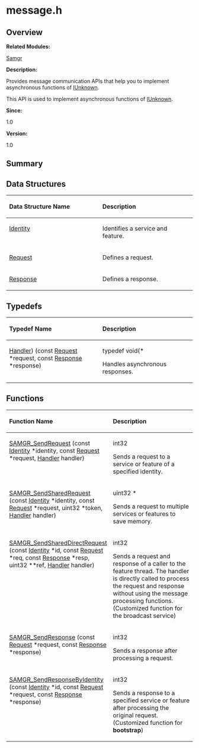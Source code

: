 # message.h<a name="EN-US_TOPIC_0000001054879506"></a>

## **Overview**<a name="section227787345093526"></a>

**Related Modules:**

[Samgr](samgr.md)

**Description:**

Provides message communication APIs that help you to implement asynchronous functions of  [IUnknown](iunknown.md). 

This API is used to implement asynchronous functions of  [IUnknown](iunknown.md). 

**Since:**

1.0

**Version:**

1.0

## **Summary**<a name="section1945027327093526"></a>

## Data Structures<a name="nested-classes"></a>

<a name="table1984817618093526"></a>
<table><thead align="left"><tr id="row845826189093526"><th class="cellrowborder" valign="top" width="50%" id="mcps1.1.3.1.1"><p id="p1840314261093526"><a name="p1840314261093526"></a><a name="p1840314261093526"></a>Data Structure Name</p>
</th>
<th class="cellrowborder" valign="top" width="50%" id="mcps1.1.3.1.2"><p id="p1483616085093526"><a name="p1483616085093526"></a><a name="p1483616085093526"></a>Description</p>
</th>
</tr>
</thead>
<tbody><tr id="row579042232093526"><td class="cellrowborder" valign="top" width="50%" headers="mcps1.1.3.1.1 "><p id="p2063318584093526"><a name="p2063318584093526"></a><a name="p2063318584093526"></a><a href="identity.md">Identity</a></p>
</td>
<td class="cellrowborder" valign="top" width="50%" headers="mcps1.1.3.1.2 "><p id="p369297118093526"><a name="p369297118093526"></a><a name="p369297118093526"></a>Identifies a service and feature. </p>
</td>
</tr>
<tr id="row272507447093526"><td class="cellrowborder" valign="top" width="50%" headers="mcps1.1.3.1.1 "><p id="p1556938471093526"><a name="p1556938471093526"></a><a name="p1556938471093526"></a><a href="request.md">Request</a></p>
</td>
<td class="cellrowborder" valign="top" width="50%" headers="mcps1.1.3.1.2 "><p id="p1222338606093526"><a name="p1222338606093526"></a><a name="p1222338606093526"></a>Defines a request. </p>
</td>
</tr>
<tr id="row1549077053093526"><td class="cellrowborder" valign="top" width="50%" headers="mcps1.1.3.1.1 "><p id="p1626580529093526"><a name="p1626580529093526"></a><a name="p1626580529093526"></a><a href="response.md">Response</a></p>
</td>
<td class="cellrowborder" valign="top" width="50%" headers="mcps1.1.3.1.2 "><p id="p251647726093526"><a name="p251647726093526"></a><a name="p251647726093526"></a>Defines a response. </p>
</td>
</tr>
</tbody>
</table>

## Typedefs<a name="typedef-members"></a>

<a name="table1959315431093526"></a>
<table><thead align="left"><tr id="row855498101093526"><th class="cellrowborder" valign="top" width="50%" id="mcps1.1.3.1.1"><p id="p1531887401093526"><a name="p1531887401093526"></a><a name="p1531887401093526"></a>Typedef Name</p>
</th>
<th class="cellrowborder" valign="top" width="50%" id="mcps1.1.3.1.2"><p id="p1396761948093526"><a name="p1396761948093526"></a><a name="p1396761948093526"></a>Description</p>
</th>
</tr>
</thead>
<tbody><tr id="row1919315426093526"><td class="cellrowborder" valign="top" width="50%" headers="mcps1.1.3.1.1 "><p id="p382619945093526"><a name="p382619945093526"></a><a name="p382619945093526"></a><a href="samgr.md#ga5e13d943cc6a87a5c99fe604f3bc01e4">Handler</a>) (const <a href="request.md">Request</a> *request, const <a href="response.md">Response</a> *response)</p>
</td>
<td class="cellrowborder" valign="top" width="50%" headers="mcps1.1.3.1.2 "><p id="p1201637423093526"><a name="p1201637423093526"></a><a name="p1201637423093526"></a>typedef void(* </p>
<p id="p140611525093526"><a name="p140611525093526"></a><a name="p140611525093526"></a>Handles asynchronous responses. </p>
</td>
</tr>
</tbody>
</table>

## Functions<a name="func-members"></a>

<a name="table1297312720093526"></a>
<table><thead align="left"><tr id="row1356259142093526"><th class="cellrowborder" valign="top" width="50%" id="mcps1.1.3.1.1"><p id="p1519625187093526"><a name="p1519625187093526"></a><a name="p1519625187093526"></a>Function Name</p>
</th>
<th class="cellrowborder" valign="top" width="50%" id="mcps1.1.3.1.2"><p id="p550021568093526"><a name="p550021568093526"></a><a name="p550021568093526"></a>Description</p>
</th>
</tr>
</thead>
<tbody><tr id="row1475436851093526"><td class="cellrowborder" valign="top" width="50%" headers="mcps1.1.3.1.1 "><p id="p1228834805093526"><a name="p1228834805093526"></a><a name="p1228834805093526"></a><a href="samgr.md#ga03b440d8dff9fcc8694ca8a3baa83462">SAMGR_SendRequest</a> (const <a href="identity.md">Identity</a> *identity, const <a href="request.md">Request</a> *request, <a href="samgr.md#ga5e13d943cc6a87a5c99fe604f3bc01e4">Handler</a> handler)</p>
</td>
<td class="cellrowborder" valign="top" width="50%" headers="mcps1.1.3.1.2 "><p id="p1641387521093526"><a name="p1641387521093526"></a><a name="p1641387521093526"></a>int32 </p>
<p id="p1645440575093526"><a name="p1645440575093526"></a><a name="p1645440575093526"></a>Sends a request to a service or feature of a specified identity. </p>
</td>
</tr>
<tr id="row1155718773093526"><td class="cellrowborder" valign="top" width="50%" headers="mcps1.1.3.1.1 "><p id="p1625079962093526"><a name="p1625079962093526"></a><a name="p1625079962093526"></a><a href="samgr.md#gae7c4d087b251949d10d81e88a47e8dbd">SAMGR_SendSharedRequest</a> (const <a href="identity.md">Identity</a> *identity, const <a href="request.md">Request</a> *request, uint32 *token, <a href="samgr.md#ga5e13d943cc6a87a5c99fe604f3bc01e4">Handler</a> handler)</p>
</td>
<td class="cellrowborder" valign="top" width="50%" headers="mcps1.1.3.1.2 "><p id="p1059266169093526"><a name="p1059266169093526"></a><a name="p1059266169093526"></a>uint32 * </p>
<p id="p1380049087093526"><a name="p1380049087093526"></a><a name="p1380049087093526"></a>Sends a request to multiple services or features to save memory. </p>
</td>
</tr>
<tr id="row1764535691093526"><td class="cellrowborder" valign="top" width="50%" headers="mcps1.1.3.1.1 "><p id="p907851227093526"><a name="p907851227093526"></a><a name="p907851227093526"></a><a href="samgr.md#ga0c8c20d2265f4eb8ec8b516300a94a63">SAMGR_SendSharedDirectRequest</a> (const <a href="identity.md">Identity</a> *id, const <a href="request.md">Request</a> *req, const <a href="response.md">Response</a> *resp, uint32 **ref, <a href="samgr.md#ga5e13d943cc6a87a5c99fe604f3bc01e4">Handler</a> handler)</p>
</td>
<td class="cellrowborder" valign="top" width="50%" headers="mcps1.1.3.1.2 "><p id="p904777534093526"><a name="p904777534093526"></a><a name="p904777534093526"></a>int32 </p>
<p id="p1269799530093526"><a name="p1269799530093526"></a><a name="p1269799530093526"></a>Sends a request and response of a caller to the feature thread. The handler is directly called to process the request and response without using the message processing functions. (Customized function for the broadcast service) </p>
</td>
</tr>
<tr id="row28775903093526"><td class="cellrowborder" valign="top" width="50%" headers="mcps1.1.3.1.1 "><p id="p976938072093526"><a name="p976938072093526"></a><a name="p976938072093526"></a><a href="samgr.md#gadba5f2881a6e1403cb642726d5fec3e2">SAMGR_SendResponse</a> (const <a href="request.md">Request</a> *request, const <a href="response.md">Response</a> *response)</p>
</td>
<td class="cellrowborder" valign="top" width="50%" headers="mcps1.1.3.1.2 "><p id="p652813020093526"><a name="p652813020093526"></a><a name="p652813020093526"></a>int32 </p>
<p id="p1743162153093526"><a name="p1743162153093526"></a><a name="p1743162153093526"></a>Sends a response after processing a request. </p>
</td>
</tr>
<tr id="row1092612673093526"><td class="cellrowborder" valign="top" width="50%" headers="mcps1.1.3.1.1 "><p id="p662212202093526"><a name="p662212202093526"></a><a name="p662212202093526"></a><a href="samgr.md#ga44ab9b4c98e2dd6ba3338d1d2664a6fe">SAMGR_SendResponseByIdentity</a> (const <a href="identity.md">Identity</a> *id, const <a href="request.md">Request</a> *request, const <a href="response.md">Response</a> *response)</p>
</td>
<td class="cellrowborder" valign="top" width="50%" headers="mcps1.1.3.1.2 "><p id="p638789290093526"><a name="p638789290093526"></a><a name="p638789290093526"></a>int32 </p>
<p id="p93977709093526"><a name="p93977709093526"></a><a name="p93977709093526"></a>Sends a response to a specified service or feature after processing the original request. (Customized function for <strong id="b1506306185093526"><a name="b1506306185093526"></a><a name="b1506306185093526"></a>bootstrap</strong>) </p>
</td>
</tr>
</tbody>
</table>

